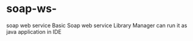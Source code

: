 # soap-ws-
soap web service 
Basic Soap web service Library Manager can run it as java application in IDE
